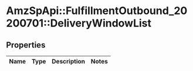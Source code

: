 # AmzSpApi::FulfillmentOutbound_20200701::DeliveryWindowList

## Properties
Name | Type | Description | Notes
------------ | ------------- | ------------- | -------------

